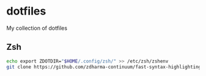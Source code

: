 # dotfiles

My collection of dotfiles

## Zsh

```bash
echo export ZDOTDIR="$HOME/.config/zsh/" >> /etc/zsh/zshenv
git clone https://github.com/zdharma-continuum/fast-syntax-highlighting $ZDOTDIR/fsh
```
